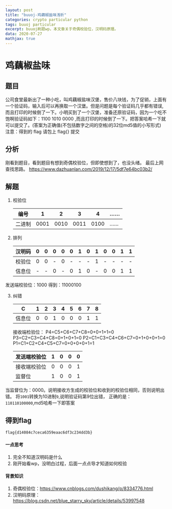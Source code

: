 ```yaml
---
layout: post
title: "buuoj-鸡藕椒盐味浅析"
categories: crypto particular python
tags: buuoj particular
excerpt: buuoj刷题wp，本文章关于奇偶校验位，汉明码原理。
data: 2020-07-27
mathjax: true
---
```


# 鸡藕椒盐味

## 题目
公司食堂最新出了一种小吃，叫鸡藕椒盐味汉堡，售价八块钱，为了促销，上面有一个验证码，输入后可以再换取一个汉堡。但是问题是每个验证码几乎都有错误,而且打印的时候倒了一下。小明买到了一个汉堡，准备还原验证码，因为一个吃不饱啊验证码如下：1100 1010 0000 ,而且打印的时候倒了一下。把答案哈希一下就可以提交了。(答案为正确值(不包括数字之间的空格)的32位md5值的小写形式) 注意：得到的 flag 请包上 flag{} 提交

## 分析
刚看到题目，看到题目有想到奇偶校验位，但即使想到了，也没头绪。
最后上网查找思路。
https://www.dazhuanlan.com/2019/12/17/5df7e64bc03b2/

## 解题
1. 校验位

   | 编号   | 1    | 2    | 3    | 4    | ……   |
   | ------ | ---- | ---- | ---- | ---- | ---- |
   | 二进制 | 0001 | 0010 | 0011 | 0100 | ……   |

2. 排列

   | 汉明码 | 0    | 0    | 0    | 0    | 0    | 1    | 0    | 1    | 0    | 0    | 1    | 1    |
   | ------ | ---- | ---- | ---- | ---- | ---- | ---- | ---- | ---- | ---- | ---- | ---- | ---- |
   | 校验位 | 0    | 0    | -    | 0    | -    | -    | -    | 1    | -    | -    | -    | -    |
   | 信息位 | -    | -    | 0    | -    | 0    | 1    | 0    | -    | 0    | 0    | 1    | 1    |
发送端校验位：1000
得到：11000100

3. 纠错

   | C      | 1    | 2    | 3    | 4    | 5    | 6    | 7    | 8    |
   | ------ | ---- | ---- | ---- | ---- | ---- | ---- | ---- | ---- |
   | 信息位 | 0    | 0    | 1    | 0    | 0    | 0    | 1    | 1    |

   接收端检验位：
   P4=C5+C6+C7+C8=0+0+1+1=0
   P3=C2+C3+C4+C8=0+1+0+1=0
   P2=C1+C3+C4+C6+C7=0+1+0+0+1=0
   P1=C1+C2+C4+C5+C7=0+0+0+0+1=1

   | 发送端校验位 | 1    | 0    | 0    | 0    |
   | ------------ | ---- | ---- | ---- | ---- |
   | 接收端校验位 | 0    | 0    | 0    | 1    |
   | 监督位       | 1    | 0    | 0    | 1    |

当监督位为：0000。说明接收方生成的校验位和收到的校验位相同，否则说明出错。
将`1001`转换为10进制`9`,说明验证码第9位出错，
正确的是：`110110100000`,md5哈希一下即答案

## 得到flag
```
flag{d14084c7ceca6359eaac6df3c234dd3b}
```

#### 一点思考
1. 完全不知道汉明码是什么
2. 刚开始看wp，没明白过程，后面一点点导才知道如何校验

#### 背景知识
1. 奇偶校验位：https://www.cnblogs.com/dushikang/p/8334776.html
2. 汉明码原理：https://blog.csdn.net/blue_starry_sky/article/details/53997548

